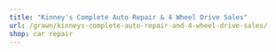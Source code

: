```yaml
---
title: "Kinney's Complete Auto Repair & 4 Wheel Drive Sales"
url: /grawn/kinneys-complete-auto-repair-and-4-wheel-drive-sales/
shop: car repair
---
```

